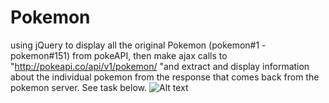 # Pokemon
using jQuery to display all the original Pokemon (pokemon#1 - pokemon#151) from pokeAPI, then make ajax calls to "http://pokeapi.co/api/v1/pokemon/ "and extract and display information about the individual pokemon from the response that comes back from the pokemon server. See task below.
![Alt text](https://raw.github.com/kevinbundi/Pokemon/master/Capture.jpg)
